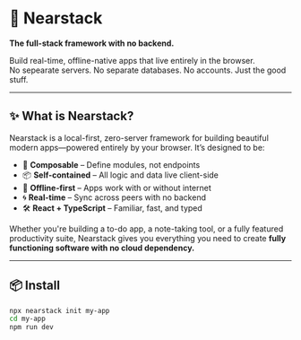 # 🌱 Nearstack

**The full-stack framework with no backend.**

Build real-time, offline-native apps that live entirely in the browser.  
No sepearate servers. No separate databases. No accounts. Just the good stuff.

---

## ✨ What is Nearstack?

Nearstack is a local-first, zero-server framework for building beautiful modern apps—powered entirely by your browser. It’s designed to be:

- 🧠 **Composable** – Define modules, not endpoints
- 📦 **Self-contained** – All logic and data live client-side
- 💾 **Offline-first** – Apps work with or without internet
- 🌀 **Real-time** – Sync across peers with no backend
- 🛠️ **React + TypeScript** – Familiar, fast, and typed

Whether you're building a to-do app, a note-taking tool, or a fully featured productivity suite, Nearstack gives you everything you need to create **fully functioning software with no cloud dependency.**

---

## 📦 Install

```bash
npx nearstack init my-app
cd my-app
npm run dev

